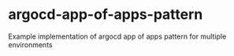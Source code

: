 # argocd-app-of-apps-pattern
Example implementation of argocd app of apps pattern for multiple environments
